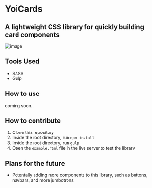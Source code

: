 # YoiCards
## A lightweight CSS library for quickly building card components

![image](https://github.com/Sajid2001/yoi-cards/assets/60523377/d43832ef-fc29-4960-90f3-d4d35f4686d4)

## Tools Used
* SASS
* Gulp

## How to use
coming soon...

## How to contribute
1. Clone this repository
2. Inside the root directory, run ```npm install```
3. Inside the root directory, run ```gulp```
4. Open the ```example.html``` file in the live server to test the library

## Plans for the future
* Potentally adding more components to this library, such as buttons, navbars, and more jumbotrons
